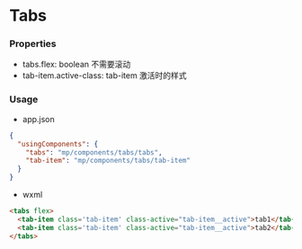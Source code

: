 # Tabs


### Properties

- tabs.flex: boolean 不需要滚动
- tab-item.active-class: tab-item 激活时的样式

### Usage

- app.json
```json
{
  "usingComponents": {
    "tabs": "mp/components/tabs/tabs",
    "tab-item": "mp/components/tabs/tab-item"
  }
}
```

- wxml
```html
<tabs flex>
  <tab-item class='tab-item' class-active="tab-item__active">tab1</tab-item>
  <tab-item class='tab-item' class-active="tab-item__active">tab2</tab-item>
</tabs>
```
